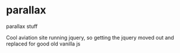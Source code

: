 # parallax
parallax stuff


Cool aviation site running jquery, so getting the jquery moved out and replaced for good old vanilla js
